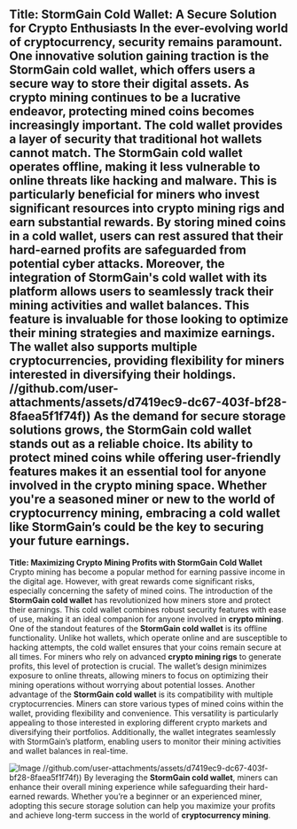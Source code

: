 **Title: StormGain Cold Wallet: A Secure Solution for Crypto Enthusiasts**
In the ever-evolving world of cryptocurrency, security remains paramount. One innovative solution gaining traction is the **StormGain cold wallet**, which offers users a secure way to store their digital assets. As crypto mining continues to be a lucrative endeavor, protecting mined coins becomes increasingly important. The cold wallet provides a layer of security that traditional hot wallets cannot match.
The **StormGain cold wallet** operates offline, making it less vulnerable to online threats like hacking and malware. This is particularly beneficial for miners who invest significant resources into **crypto mining rigs** and earn substantial rewards. By storing mined coins in a cold wallet, users can rest assured that their hard-earned profits are safeguarded from potential cyber attacks.
Moreover, the integration of **StormGain's cold wallet** with its platform allows users to seamlessly track their mining activities and wallet balances. This feature is invaluable for those looking to optimize their mining strategies and maximize earnings. The wallet also supports multiple cryptocurrencies, providing flexibility for miners interested in diversifying their holdings.
 //github.com/user-attachments/assets/d7419ec9-dc67-403f-bf28-8faea5f1f74f))
As the demand for secure storage solutions grows, the **StormGain cold wallet** stands out as a reliable choice. Its ability to protect mined coins while offering user-friendly features makes it an essential tool for anyone involved in the crypto mining space. Whether you're a seasoned miner or new to the world of **cryptocurrency mining**, embracing a cold wallet like StormGain’s could be the key to securing your future earnings.
---
**Title: Maximizing Crypto Mining Profits with StormGain Cold Wallet**
Crypto mining has become a popular method for earning passive income in the digital age. However, with great rewards come significant risks, especially concerning the safety of mined coins. The introduction of the **StormGain cold wallet** has revolutionized how miners store and protect their earnings. This cold wallet combines robust security features with ease of use, making it an ideal companion for anyone involved in **crypto mining**.
One of the standout features of the **StormGain cold wallet** is its offline functionality. Unlike hot wallets, which operate online and are susceptible to hacking attempts, the cold wallet ensures that your coins remain secure at all times. For miners who rely on advanced **crypto mining rigs** to generate profits, this level of protection is crucial. The wallet’s design minimizes exposure to online threats, allowing miners to focus on optimizing their mining operations without worrying about potential losses.
Another advantage of the **StormGain cold wallet** is its compatibility with multiple cryptocurrencies. Miners can store various types of mined coins within the wallet, providing flexibility and convenience. This versatility is particularly appealing to those interested in exploring different crypto markets and diversifying their portfolios. Additionally, the wallet integrates seamlessly with StormGain’s platform, enabling users to monitor their mining activities and wallet balances in real-time.

![Image](https://github.com/user-attachments/assets/d7419ec9-dc67-403f-bf28-8faea5f1f74f)
 //github.com/user-attachments/assets/d7419ec9-dc67-403f-bf28-8faea5f1f74f))
By leveraging the **StormGain cold wallet**, miners can enhance their overall mining experience while safeguarding their hard-earned rewards. Whether you’re a beginner or an experienced miner, adopting this secure storage solution can help you maximize your profits and achieve long-term success in the world of **cryptocurrency mining**.

